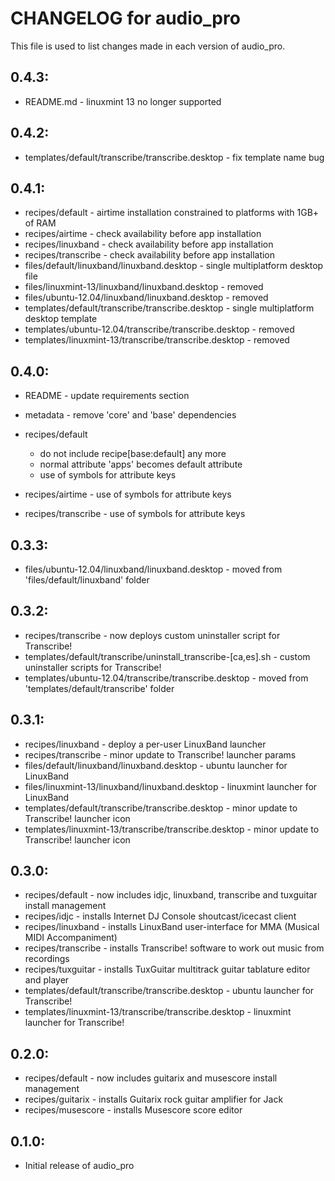 # CHANGELOG for audio_pro

This file is used to list changes made in each version of audio_pro.

## 0.4.3:

* README.md - linuxmint 13 no longer supported

## 0.4.2:

* templates/default/transcribe/transcribe.desktop - fix template name bug

## 0.4.1:

* recipes/default    - airtime installation constrained to platforms with 1GB+ of RAM
* recipes/airtime    - check availability before app installation
* recipes/linuxband  - check availability before app installation
* recipes/transcribe - check availability before app installation
* files/default/linuxband/linuxband.desktop            - single multiplatform desktop file
* files/linuxmint-13/linuxband/linuxband.desktop       - removed
* files/ubuntu-12.04/linuxband/linuxband.desktop       - removed
* templates/default/transcribe/transcribe.desktop      - single multiplatform desktop template
* templates/ubuntu-12.04/transcribe/transcribe.desktop - removed
* templates/linuxmint-13/transcribe/transcribe.desktop - removed

## 0.4.0:

* README   - update requirements section
* metadata - remove 'core' and 'base' dependencies

* recipes/default

  - do not include recipe[base:default] any more
  - normal attribute 'apps' becomes default attribute
  - use of symbols for attribute keys

* recipes/airtime    - use of symbols for attribute keys
* recipes/transcribe - use of symbols for attribute keys

## 0.3.3:

* files/ubuntu-12.04/linuxband/linuxband.desktop - moved from 'files/default/linuxband' folder

## 0.3.2:

* recipes/transcribe - now deploys custom uninstaller script for Transcribe!
* templates/default/transcribe/uninstall_transcribe-[ca,es].sh - custom uninstaller scripts for Transcribe!
* templates/ubuntu-12.04/transcribe/transcribe.desktop - moved from 'templates/default/transcribe' folder

## 0.3.1:

* recipes/linuxband  - deploy a per-user LinuxBand launcher
* recipes/transcribe - minor update to Transcribe! launcher params
* files/default/linuxband/linuxband.desktop            - ubuntu launcher for LinuxBand
* files/linuxmint-13/linuxband/linuxband.desktop       - linuxmint launcher for LinuxBand
* templates/default/transcribe/transcribe.desktop      - minor update to Transcribe! launcher icon
* templates/linuxmint-13/transcribe/transcribe.desktop - minor update to Transcribe! launcher icon

## 0.3.0:

* recipes/default    - now includes idjc, linuxband, transcribe and tuxguitar install management
* recipes/idjc       - installs Internet DJ Console shoutcast/icecast client
* recipes/linuxband  - installs LinuxBand user-interface for MMA (Musical MIDI Accompaniment)
* recipes/transcribe - installs Transcribe! software to work out music from recordings
* recipes/tuxguitar  - installs TuxGuitar multitrack guitar tablature editor and player
* templates/default/transcribe/transcribe.desktop      - ubuntu launcher for Transcribe!
* templates/linuxmint-13/transcribe/transcribe.desktop - linuxmint launcher for Transcribe!

## 0.2.0:

* recipes/default   - now includes guitarix and musescore install management
* recipes/guitarix  - installs Guitarix rock guitar amplifier for Jack
* recipes/musescore - installs Musescore score editor

## 0.1.0:

* Initial release of audio_pro

